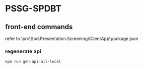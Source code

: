 # PSSG-SPDBT

## front-end commands
refer to \src\Spd.Presentation.Screening\ClientApp\package.json
### regenerate api 
```
npm run gen-api-all-local
```
